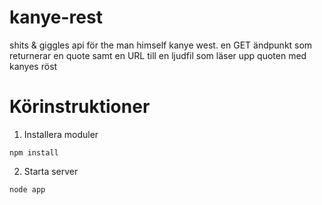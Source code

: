 # kanye-rest
shits &amp; giggles api för the man himself kanye west. en GET ändpunkt som returnerar en quote samt en URL till en ljudfil som läser upp quoten med kanyes röst

# Körinstruktioner

1. Installera moduler

````
npm install
`````

2. Starta server

````
node app
````````
